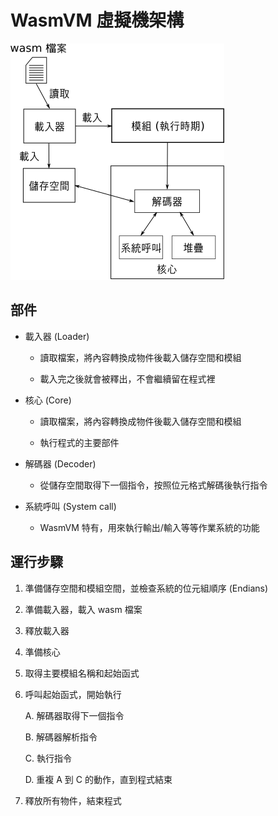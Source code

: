 # WasmVM 虛擬機架構

![](images/Structure.png)

## 部件

* 載入器 (Loader)

	* 讀取檔案，將內容轉換成物件後載入儲存空間和模組

	* 載入完之後就會被釋出，不會繼續留在程式裡

* 核心 (Core)

	* 讀取檔案，將內容轉換成物件後載入儲存空間和模組

	* 執行程式的主要部件

* 解碼器 (Decoder)

	* 從儲存空間取得下一個指令，按照位元格式解碼後執行指令

* 系統呼叫 (System call)

	* WasmVM 特有，用來執行輸出/輸入等等作業系統的功能

## 運行步驟

1. 準備儲存空間和模組空間，並檢查系統的位元組順序 (Endians)

2. 準備載入器，載入 wasm 檔案

3. 釋放載入器

4. 準備核心

5. 取得主要模組名稱和起始函式

6. 呼叫起始函式，開始執行

	A. 解碼器取得下一個指令

	B. 解碼器解析指令

	C. 執行指令

	D. 重複 A 到 C 的動作，直到程式結束

7. 釋放所有物件，結束程式